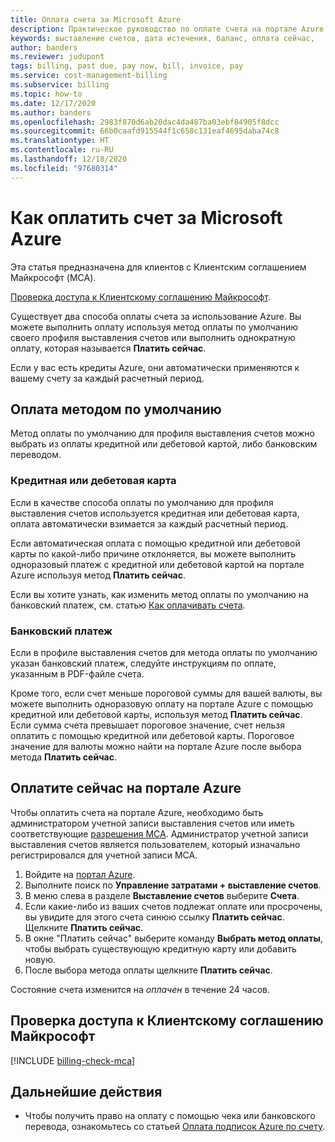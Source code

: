 ```yaml
---
title: Оплата счета за Microsoft Azure
description: Практическое руководство по оплате счета на портале Azure. Для оплаты счетов на портале, нужно быть владельцем профиля выставления счетов, участником или менеджером счетов.
keywords: выставление счетов, дата истечения, баланс, оплата сейчас,
author: banders
ms.reviewer: judupont
tags: billing, past due, pay now, bill, invoice, pay
ms.service: cost-management-billing
ms.subservice: billing
ms.topic: how-to
ms.date: 12/17/2020
ms.author: banders
ms.openlocfilehash: 2983f870d6ab20dac4da487ba03ebf84905f8dcc
ms.sourcegitcommit: 66b0caafd915544f1c658c131eaf4695daba74c8
ms.translationtype: HT
ms.contentlocale: ru-RU
ms.lasthandoff: 12/18/2020
ms.locfileid: "97680314"
---
```

# <a name="how-to-pay-your-bill-for-microsoft-azure"></a>Как оплатить счет за Microsoft Azure

Эта статья предназначена для клиентов с Клиентским соглашением Майкрософт (MCA).

[Проверка доступа к Клиентскому соглашению Майкрософт](#check-access-to-a-microsoft-customer-agreement).

Существует два способа оплаты счета за использование Azure. Вы можете выполнить оплату используя метод оплаты по умолчанию своего профиля выставления счетов или выполнить однократную оплату, которая называется **Платить сейчас**.

Если у вас есть кредиты Azure, они автоматически применяются к вашему счету за каждый расчетный период.

## <a name="pay-by-default-payment-method"></a>Оплата методом по умолчанию

Метод оплаты по умолчанию для профиля выставления счетов можно выбрать из оплаты кредитной или дебетовой картой, либо банковским переводом.

### <a name="credit-or-debit-card"></a>Кредитная или дебетовая карта

Если в качестве способа оплаты по умолчанию для профиля выставления счетов используется кредитная или дебетовая карта, оплата автоматически взимается за каждый расчетный период.

Если автоматическая оплата с помощью кредитной или дебетовой карты по какой-либо причине отклоняется, вы можете выполнить одноразовый платеж с кредитной или дебетовой картой на портале Azure используя метод **Платить сейчас**.

Если вы хотите узнать, как изменить метод оплаты по умолчанию на банковский платеж, см. статью [Как оплачивать счета](../manage/pay-by-invoice.md).

### <a name="check-or-wire-transfer"></a>Банковский платеж

Если в профиле выставления счетов для метода оплаты по умолчанию указан банковский платеж, следуйте инструкциям по оплате, указанным в PDF-файле счета.

Кроме того, если счет меньше пороговой суммы для вашей валюты, вы можете выполнить одноразовую оплату на портале Azure с помощью кредитной или дебетовой карты, используя метод **Платить сейчас**. Если сумма счета превышает пороговое значение, счет нельзя оплатить с помощью кредитной или дебетовой карты. Пороговое значение для валюты можно найти на портале Azure после выбора метода **Платить сейчас**.

## <a name="pay-now-in-the-azure-portal"></a>Оплатите сейчас на портале Azure

Чтобы оплатить счета на портале Azure, необходимо быть администратором учетной записи выставления счетов или иметь соответствующие [разрешения MCA](../manage/understand-mca-roles.md). Администратор учетной записи выставления счетов является пользователем, который изначально регистрировался для учетной записи MCA.

1. Войдите на [портал Azure](https://portal.azure.com).
1. Выполните поиск по **Управление затратами + выставление счетов**.
1. В меню слева в разделе **Выставление счетов** выберите **Счета**.
1. Если какие-либо из ваших счетов подлежат оплате или просрочены, вы увидите для этого счета синюю ссылку **Платить сейчас**. Щелкните **Платить сейчас**.
1. В окне "Платить сейчас" выберите команду **Выбрать метод оплаты**, чтобы выбрать существующую кредитную карту или добавить новую.
1. После выбора метода оплаты щелкните **Платить сейчас**.

Состояние счета изменится на *оплачен* в течение 24 часов.

## <a name="check-access-to-a-microsoft-customer-agreement"></a>Проверка доступа к Клиентскому соглашению Майкрософт
[!INCLUDE [billing-check-mca](../../../includes/billing-check-mca.md)]

## <a name="next-steps"></a>Дальнейшие действия

- Чтобы получить право на оплату с помощью чека или банковского перевода, ознакомьтесь со статьей [Оплата подписок Azure по счету](../manage/pay-by-invoice.md).